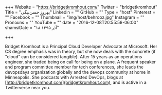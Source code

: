 +++
Website = "https://bridgetkromhout.com/"
Twitter = "bridgetkromhout"
Title = "بهروز حسن‌بیگی"
Linkedin = ""
GitHub = ""
Type = "host"
Pinterest = ""
Facebook = ""
Thumbnail = "img/host/behrooz.jpg"
Instagram = ""
Pronouns = ""
YouTube = ""
date = "2016-12-08T20:55:58-06:00"
shamsiDate = "۱۸ آذر ۱۳۹۵"

+++

Bridget Kromhout is a Principal Cloud Developer Advocate at Microsoft. Her CS degree emphasis was in theory, but she now deals with the concrete (if "cloud" can be considered tangible). After 15 years as an operations engineer, she traded being on call for being on a plane. A frequent speaker and program committee member for tech conferences, she leads the devopsdays organization globally and the devops community at home in Minneapolis. She podcasts with Arrested DevOps, blogs at [http://bridgetkromhout.com](bridgetkromhout.com), and is active in a Twitterverse near you.
